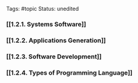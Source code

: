 Tags: #topic
Status: unedited
### [[1.2.1. Systems Software]]
### [[1.2.2. Applications Generation]]
### [[1.2.3. Software Development]]
### [[1.2.4. Types of Programming Language]]
